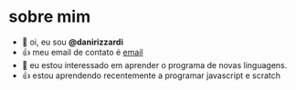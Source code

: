 # sobre mim


- 👋 oi, eu sou **@danirizzardi**
- 👍 meu email de contato é [email](daniella.rizzardi@escola.pr.gov.br)
- 👀 eu estou interessado em aprender o programa de novas linguagens.
- 👍 estou aprendendo recentemente a programar javascript e scratch



